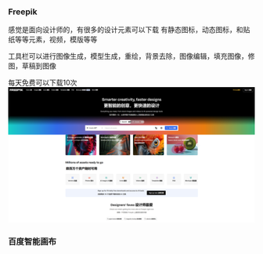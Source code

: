 

### Freepik

感觉是面向设计师的，有很多的设计元素可以下载
有静态图标，动态图标，和贴纸等等元素，视频，模版等等

工具栏可以进行图像生成，模型生成，重绘，背景去除，图像编辑，填充图像，修图，草稿到图像

每天免费可以下载10次
![Alt text](image.png)


### 百度智能画布
